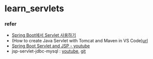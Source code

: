 # learn_servlets
### refer 
- [Spring Boot에서 Servlet 사용하기](https://pebblepark.tistory.com/10)
- (How to create Java Servlet with Tomcat and Maven in VS Code)[url](https://nyumbani-coder.hashnode.dev/how-to-create-java-servlet-with-tomcat-and-maven-in-vs-code)
- [Spring Boot Servlet and JSP - youtube](https://youtu.be/8dSmXLsI4F8)
- jsp-servlet-jdbc-mysql : [youtube](https://www.youtube.com/watch?v=DzYyzmP4m5c&ab_channel=JavaGuides), [git](https://github.com/RameshMF/servlet-tutorial/tree/master/jsp-servlet-jdbc-mysql-example)

